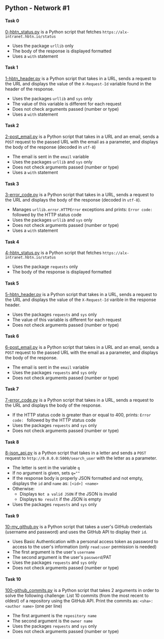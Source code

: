 ## Python - Network #1

#### Task 0
[0-hbtn_status.py](0-hbtn_status.py) is a Python script that fetches `https://alx-intranet.hbtn.io/status`
- Uses the package `urllib` only
- The body of the response is displayed formatted
- Uses a `with` statement

#### Task 1
[1-hbtn_header.py](1-hbtn_header.py) is a Python script that takes in a URL, sends a request to the URL and displays the value of the `X-Request-Id` variable found in the header of the response.
- Uses the packages `urllib` and `sys` only
- The value of this variable is different for each request
- Does not check arguments passed (number or type)
- Uses a `with` statement

#### Task 2
[2-post_email.py](2-post_email.py) is  a Python script that takes in a URL and an email, sends a `POST` request to the passed URL with the email as a parameter, and displays the body of the response (decoded in `utf-8`)
- The email is sent in the `email` variable
- Uses the packages `urllib` and `sys` only
- Does not check arguments passed (number or type)
- Uses a `with` statement

#### Task 3
[3-error_code.py](3-error_code.py) is a Python script that takes in a URL, sends a request to the URL and displays the body of the response (decoded in `utf-8`).
- Manages `urllib.error.HTTPError` exceptions and prints: `Error code: ` followed by the HTTP status code
- Uses the packages `urllib` and `sys` only
- Does not check arguments passed (number or type)
- Uses a `with` statement

#### Task 4
[4-hbtn_status.py](4-hbtn_status.py) is a Python script that fetches `https://alx-intranet.hbtn.io/status`
- Uses the package `requests` only
- The body of the response is displayed formatted

#### Task 5
[5-hbtn_header.py](5-hbtn_header.py) is a Python script that takes in a URL, sends a request to the URL and displays the value of the `X-Request-Id` varible in the response header.
- Uses the packages `requests` and `sys` only
- The value of this variable is different for each request
- Does not check arguments passed (number or type)

#### Task 6
[6-post_email.py](6-post_email.py) is  a Python script that takes in a URL and an email, sends a `POST` request to the passed URL with the email as a parameter, and displays the body of the response.
- The email is sent in the `email` variable
- Uses the packages `requests` and `sys` only
- Does not check arguments passed (number or type)

#### Task 7
[7-error_code.py](7-error_code.py) is a Python script that takes in a URL, sends a request to the URL and displays the body of the response.
- If the HTTP status code is greater than or equal to 400, prints: `Error code: ` followed by the HTTP status code
- Uses the packages `requests` and `sys` only
- Does not check arguments passed (number or type)

#### Task 8
[8-json_api.py](8-json_api.py) is a Python script that takes in a letter and sends a `POST` request to `http://0.0.0.0:5000/search_user` with the letter as a parameter.
- The letter is sent in the variable `q`
- If no argument is given, sets `q=""`
- If the response body is properly JSON formatted and not empty, displays the `id` and `name` as: `[<id>] <name>`
- Otherwise:
	- Displays `Not a valid JSON` if the JSON is invalid
	- Displays `No result` if the JSON is empty
- Uses the packages `requests` and `sys` only

#### Task 9
[10-my_github.py](10-my_github.py) is a Python script that takes a user's GitHub credentials (username and password) and uses the GitHub API to display their `id`.
- Uses Basic Authentication with a personal access token as password to access to the user's information (only `read:user` permission is needed)
- The first argument is the user's `username`
- The second argument is the user's `password`/PAT
- Uses the packages `requests` and `sys` only
- Does not check arguments passed (number or type)


#### Task 10
[100-github_commits.py](100-github_commits.py) is a Python script that takes 2 arguments in order to solve the following challenge: List 10 commits (from the most recent to oldest) of a repository using the GitHub API. Print the commits as: `<sha>: <author name>` (one per line)
- The first argument is the `repository name`
- The second argument is the `owner name`
- Uses the packages `requests` and `sys` only
- Does not check arguments passed (number or type)
